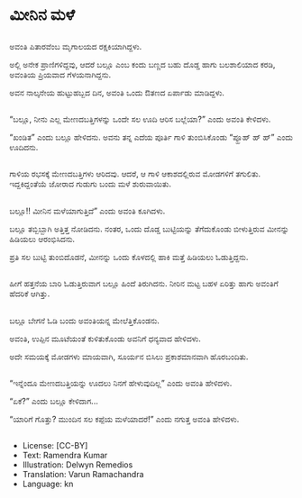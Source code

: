 # ಮೀನಿನ ಮಳೆ

##
ಅವಂತಿ ಪಿತಾರವೆಂಬ ಮೃಗಾಲಯದ ರಕ್ಷಕಿಯಾಗಿದ್ದಳು.

ಅಲ್ಲಿ ಅನೇಕ ಪ್ರಾಣಿಗಳಿದ್ದವು, ಆದರೆ ಬಲ್ಲೂ ಎಂಬ ಕಂದು ಬಣ್ಣದ ಬಹು ದೊಡ್ಡ ಹಾಗು ಬಲಶಾಲಿಯಾದ ಕರಡಿ, ಅವಂತಿಯ ಪ್ರಿಯವಾದ ಗೆಳಯನಾಗಿದ್ದನು.

ಅವನ ನಾಲ್ಕನೇಯ ಹುಟ್ಟುಹಬ್ಬದ ದಿನ, ಅವಂತಿ ಒಂದು ಔತಣದ ಏರ್ಪಾಡು ಮಾಡಿದ್ದಳು.

##
“ಬಲ್ಲೂ, ನೀನು ಎಲ್ಲ ಮೇಣದಬತ್ತಿಗಳನ್ನು ಒಂದೇ ಸಲ ಊದಿ ಆರಿಸ ಬಲ್ಲೆಯಾ?” ಎಂದು ಅವಂತಿ ಕೇಳಿದಳು.

“ಖಂಡಿತ” ಎಂದು ಬಲ್ಲೂ ಹೇಳಿದನು. ಅವನು ತನ್ನ ಎದೆಯ ಪೂರ್ತಿ ಗಾಳಿ ತುಂಬಿಸಿಕೊಂಡು “ಪ್ಹೂಹ್ ಹ್ ಹ್” ಎಂದು ಊದಿದನು.  

##
ಗಾಳಿಯ ರಭಸಕ್ಕೆ ಮೇಣದಬತ್ತಿಗಳು ಆರಿದವು. ಆದರೆ, ಆ ಗಾಳಿ ಆಕಾಶದಲ್ಲಿರುವ ಮೋಡಗಳಿಗೆ ತಗುಲಿತು. ಇದ್ದಕಿದ್ದಂತೆಯೆ ಜೋರಾದ ಗುಡುಗು ಬಂದು ಮಳೆ ಶುರುವಾಯಿತು.

##
ಬಲ್ಲೂ!! ಮೀನಿನ ಮಳೆಯಾಗುತ್ತಿದೆ” ಎಂದು ಅವಂತಿ ಕೂಗಿದಳು. 

ಬಲ್ಲೂ ತಬ್ಬಿಬ್ಬಾಗಿ  ಅತ್ತಿತ್ತ ನೋಡಿದನು. ನಂತರ, ಒಂದು ದೊಡ್ಡ ಬುಟ್ಟಿಯನ್ನು ತೆಗೆದುಕೊಂಡು ಬೀಳುತ್ತಿರುವ ಮೀನನ್ನು ಹಿಡಿಯಲು ಆರಂಭಿಸಿದನು.

ಪ್ರತಿ ಸಲ ಬುಟ್ಟಿ ತುಂಬಿದೊಡನೆ, ಮೀನನ್ನು ಒಂದು ಕೊಳದಲ್ಲಿ ಹಾಕಿ ಮತ್ತೆ ಹಿಡಿಯಲು ಓಡುತ್ತಿದ್ದನು. 

##
ಹೀಗೆ ಹತ್ತನೆಯ ಬಾರಿ ಓಡುತ್ತಿರುವಾಗ ಬಲ್ಲೂ ಹಿಂದೆ ತಿರುಗಿದನು. ನೀರಿನ ಮಟ್ಟ ಬಹಳ ಏರಿತ್ತು ಹಾಗು  ಅವಂತಿಗೆ ಹೆದರಿಕೆ ಆಗಿತ್ತು.

##
ಬಲ್ಲೂ ಬೇಗನೆ ಓಡಿ ಬಂದು ಅವಂತಿಯನ್ನ ಮೇಲೆತ್ತಿಕೊಂಡನು.

ಅವಂತಿ, ಉಪ್ಪಿನ ಮೂಟೆಯಂತೆ ಕುಳಿತುಕೊಂಡು ಅವನಿಗೆ ಧನ್ಯವಾದ ಹೇಳಿದಳು.

ಅದೇ ಸಮಯಕ್ಕೆ ಮೋಡಗಳು ಮಾಯವಾಗಿ, ಸೂರ್ಯನ ಬಿಸಿಲು ಪ್ರಕಾಶಮಾನವಾಗಿ ಹೊರಬಂದಿತು.

##
“ಇನ್ನೆಂದೂ ಮೇಣದಬತ್ತಿಯನ್ನು ಊದಲು ನಿನಗೆ ಹೇಳುವುದಿಲ್ಲ” ಎಂದು ಅವಂತಿ ಹೇಳಿದಳು.

“ಏಕೆ?” ಎಂದು ಬಲ್ಲೂ ಕೇಳಿದಾಗ...

“ಯಾರಿಗೆ ಗೊತ್ತು? ಮುಂದಿನ ಸಲ ಕಪ್ಪೆಯ ಮಳೆಯಾದರೆ!” ಎಂದು ನಗುತ್ತ ಅವಂತಿ ಹೇಳಿದಳು. 

##
* License: [CC-BY]
* Text: Ramendra Kumar
* Illustration: Delwyn Remedios
* Translation: Varun Ramachandra
* Language: kn
